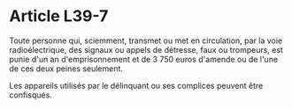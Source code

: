 # Article L39-7

Toute personne qui, sciemment, transmet ou met en circulation, par la voie radioélectrique, des signaux ou appels de détresse, faux ou trompeurs, est punie d'un an d'emprisonnement et de 3 750 euros d'amende ou de l'une de ces deux peines seulement.

Les appareils utilisés par le délinquant ou ses complices peuvent être confisqués.